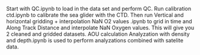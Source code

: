 Start with QC.ipynb to load in the data set and perform QC.
Run calibration ctd.ipynb to calibrate the sea glider with the CTD. Then run Vertical and horizontal gridding + interpolation NaN O2 values .ipynb to grid in time and Along Track Distance and interpolate NaN Oxygen values. This will give you 2 cleaned and gridded datasets. AOU calculation Analyzation with density and depth.ipynb is used to perform analyzations combined with satelite data. 
